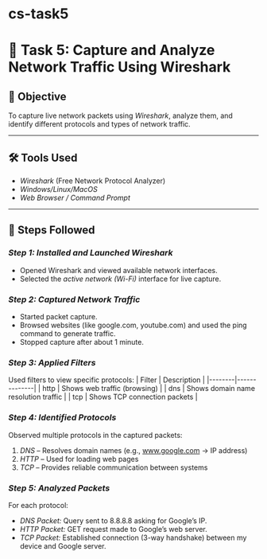 # cs-task5
# 🧠 Task 5: Capture and Analyze Network Traffic Using Wireshark

## 🎯 Objective
To capture live network packets using *Wireshark*, analyze them, and identify different protocols and types of network traffic.

---

## 🛠 Tools Used
- *Wireshark* (Free Network Protocol Analyzer)
- *Windows/Linux/MacOS*
- *Web Browser / Command Prompt*

---

## 🧩 Steps Followed

### *Step 1: Installed and Launched Wireshark*
- Opened Wireshark and viewed available network interfaces.
- Selected the *active network (Wi-Fi)* interface for live capture.

### *Step 2: Captured Network Traffic*
- Started packet capture.
- Browsed websites (like google.com, youtube.com) and used the ping command to generate traffic.
- Stopped capture after about 1 minute.

### *Step 3: Applied Filters*
Used filters to view specific protocols:
| Filter | Description |
|--------|--------------|
| http | Shows web traffic (browsing) |
| dns | Shows domain name resolution traffic |
| tcp | Shows TCP connection packets |

### *Step 4: Identified Protocols*
Observed multiple protocols in the captured packets:
1. *DNS* – Resolves domain names (e.g., www.google.com → IP address)
2. *HTTP* – Used for loading web pages
3. *TCP* – Provides reliable communication between systems

### *Step 5: Analyzed Packets*
For each protocol:
- *DNS Packet:* Query sent to 8.8.8.8 asking for Google’s IP.  
- *HTTP Packet:* GET request made to Google’s web server.  
- *TCP Packet:* Established connection (3-way handshake) between my device and Google server.
